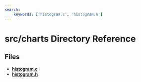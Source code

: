 ```yaml
---
search:
    keywords: ['histogram.c', 'histogram.h']
---
```


# src/charts Directory Reference

## Files

* **[histogram.c](histogram_8c.md)**
* **[histogram.h](histogram_8h.md)**
